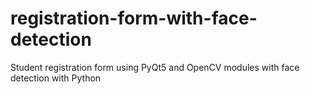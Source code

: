 # registration-form-with-face-detection
Student registration form using PyQt5 and OpenCV modules with face detection with Python
# 
